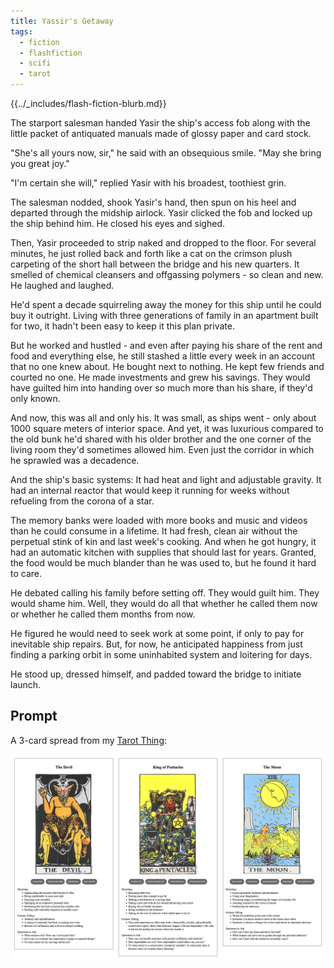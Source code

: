 ```yaml
---
title: Yassir's Getaway
tags:
  - fiction
  - flashfiction
  - scifi
  - tarot
---
```


{{../_includes/flash-fiction-blurb.md}}

<!--more-->

The starport salesman handed Yasir the ship's access fob along with the little packet of antiquated manuals made of glossy paper and card stock.

"She's all yours now, sir," he said with an obsequious smile. "May she bring you great joy."

"I'm certain she will," replied Yasir with his broadest, toothiest grin.

The salesman nodded, shook Yasir's hand, then spun on his heel and departed through the midship airlock. Yasir clicked the fob and locked up the ship behind him. He closed his eyes and sighed. 

Then, Yasir proceeded to strip naked and dropped to the floor. For several minutes, he just rolled back and forth like a cat on the crimson plush carpeting of the short hall between the bridge and his new quarters. It smelled of chemical cleansers and offgassing polymers - so clean and new. He laughed and laughed. 

He'd spent a decade squirreling away the money for this ship until he could buy it outright. Living with three generations of family in an apartment built for two, it hadn't been easy to keep it this plan private. 

But he worked and hustled - and even after paying his share of the rent and food and everything else, he still stashed a little every week in an account that no one knew about. He bought next to nothing. He kept few friends and courted no one. He made investments and grew his savings. They would have guilted him into handing over so much more than his share, if they'd only known. 

And now, this was all and only his. It was small, as ships went - only about 1000 square meters of interior space. And yet, it was luxurious compared to the old bunk he'd shared with his older brother and the one corner of the living room they'd sometimes allowed him. Even just the corridor in which he sprawled was a decadence. 

And the ship's basic systems: It had heat and light and adjustable gravity. It had an internal reactor that would keep it running for weeks without refueling from the corona of a star. 

The memory banks were loaded with more books and music and videos than he could consume in a lifetime. It had fresh, clean air without the perpetual stink of kin and last week's cooking. And when he got hungry, it had an automatic kitchen with supplies that should last for years. Granted, the food would be much blander than he was used to, but he found it hard to care.

He debated calling his family before setting off. They would guilt him. They would shame him. Well, they would do all that whether he called them now or whether he called them months from now. 

He figured he would need to seek work at some point, if only to pay for inevitable ship repairs. But, for now, he anticipated happiness from just finding a parking orbit in some uninhabited system and loitering for days. 

He stood up, dressed himself, and padded toward the bridge to initiate launch. 

## Prompt

A 3-card spread from my [Tarot Thing](https://lmorchard.github.io/tarot-thing/):

![](20220504081215.png)
